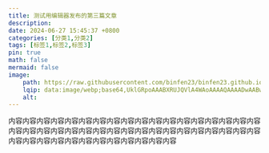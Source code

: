```yaml
---
title: 测试用编辑器发布的第三篇文章
description: 
date: 2024-06-27 15:45:37 +0800
categories: [分类1,分类2]
tags: [标签1,标签2,标签3]
pin: true
math: false
mermaid: false
image:
    path: https://raw.githubusercontent.com/binfen23/binfen23.github.io/main/assets/img/blog_imgs/2024-06-25/11:23:55-3.png
    lqip: data:image/webp;base64,UklGRpoAAABXRUJQVlA4WAoAAAAQAAAADwAABwAAQUxQSDIAAAARL0AmbZurmr57yyIiqE8oiG0bejIYEQTgqiDA9vqnsUSI6H+oAERp2HZ65qP/VIAWAFZQOCBCAAAA8AEAnQEqEAAIAAVAfCWkAALp8sF8rgRgAP7o9FDvMCkMde9PK7euH5M1m6VWoDXf2FkP3BqV0ZYbO6NA/VFIAAAA
    alt: 
---
```

内容内容内容内容内容内容内容内容内容内容内容内容内容内容内容内容内容内容内容内容内容内容内容内容内容内容内容内容内容内容内容内容内容内容内容内容内容内容内容内容内容内容内容内容内容内容内容内容